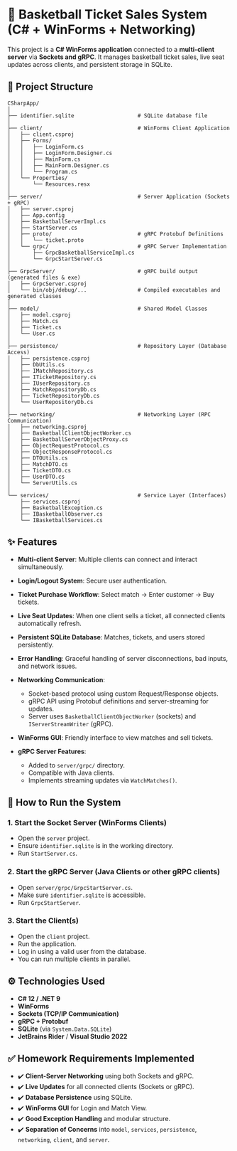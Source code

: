 # 🏀 Basketball Ticket Sales System (C# + WinForms + Networking)

This project is a **C# WinForms application** connected to a **multi-client server** via **Sockets and gRPC**.
It manages basketball ticket sales, live seat updates across clients, and persistent storage in SQLite.

## 📁 Project Structure

```
CSharpApp/
│
├── identifier.sqlite                    # SQLite database file
│
├── client/                              # WinForms Client Application
│   ├── client.csproj
│   ├── Forms/
│   │   ├── LoginForm.cs
│   │   ├── LoginForm.Designer.cs
│   │   ├── MainForm.cs
│   │   ├── MainForm.Designer.cs
│   │   └── Program.cs
│   └── Properties/
│       └── Resources.resx
│
├── server/                              # Server Application (Sockets + gRPC)
│   ├── server.csproj
│   ├── App.config
│   ├── BasketballServerImpl.cs
│   ├── StartServer.cs
│   ├── proto/                           # gRPC Protobuf Definitions
│   │   └── ticket.proto
│   └── grpc/                            # gRPC Server Implementation
│       ├── GrpcBasketballServiceImpl.cs
│       └── GrpcStartServer.cs
│
├── GrpcServer/                          # gRPC build output (generated files & exe)
│   ├── GrpcServer.csproj
│   └── bin/obj/debug/...                # Compiled executables and generated classes
│
├── model/                               # Shared Model Classes
│   ├── model.csproj
│   ├── Match.cs
│   ├── Ticket.cs
│   └── User.cs
│
├── persistence/                         # Repository Layer (Database Access)
│   ├── persistence.csproj
│   ├── DbUtils.cs
│   ├── IMatchRepository.cs
│   ├── ITicketRepository.cs
│   ├── IUserRepository.cs
│   ├── MatchRepositoryDb.cs
│   ├── TicketRepositoryDb.cs
│   └── UserRepositoryDb.cs
│
├── networking/                          # Networking Layer (RPC Communication)
│   ├── networking.csproj
│   ├── BasketballClientObjectWorker.cs
│   ├── BasketballServerObjectProxy.cs
│   ├── ObjectRequestProtocol.cs
│   ├── ObjectResponseProtocol.cs
│   ├── DTOUtils.cs
│   ├── MatchDTO.cs
│   ├── TicketDTO.cs
│   ├── UserDTO.cs
│   └── ServerUtils.cs
│
└── services/                            # Service Layer (Interfaces)
    ├── services.csproj
    ├── BasketballException.cs
    ├── IBasketballObserver.cs
    └── IBasketballServices.cs
```

## ✨ Features

* **Multi-client Server**: Multiple clients can connect and interact simultaneously.
* **Login/Logout System**: Secure user authentication.
* **Ticket Purchase Workflow**: Select match → Enter customer → Buy tickets.
* **Live Seat Updates**: When one client sells a ticket, all connected clients automatically refresh.
* **Persistent SQLite Database**: Matches, tickets, and users stored persistently.
* **Error Handling**: Graceful handling of server disconnections, bad inputs, and network issues.
* **Networking Communication**:

  * Socket-based protocol using custom Request/Response objects.
  * gRPC API using Protobuf definitions and server-streaming for updates.
  * Server uses `BasketballClientObjectWorker` (sockets) and `IServerStreamWriter` (gRPC).
* **WinForms GUI**: Friendly interface to view matches and sell tickets.
* **gRPC Server Features**:

  * Added to `server/grpc/` directory.
  * Compatible with Java clients.
  * Implements streaming updates via `WatchMatches()`.

## 🚀 How to Run the System

### 1. Start the Socket Server (WinForms Clients)

* Open the `server` project.
* Ensure `identifier.sqlite` is in the working directory.
* Run `StartServer.cs`.

### 2. Start the gRPC Server (Java Clients or other gRPC clients)

* Open `server/grpc/GrpcStartServer.cs`.
* Make sure `identifier.sqlite` is accessible.
* Run `GrpcStartServer`.

### 3. Start the Client(s)

* Open the `client` project.
* Run the application.
* Log in using a valid user from the database.
* You can run multiple clients in parallel.

## ⚙️ Technologies Used

* **C# 12 / .NET 9**
* **WinForms**
* **Sockets (TCP/IP Communication)**
* **gRPC + Protobuf**
* **SQLite** (via `System.Data.SQLite`)
* **JetBrains Rider** / **Visual Studio 2022**

## ✅ Homework Requirements Implemented

* ✔️ **Client-Server Networking** using both Sockets and gRPC.
* ✔️ **Live Updates** for all connected clients (Sockets or gRPC).
* ✔️ **Database Persistence** using SQLite.
* ✔️ **WinForms GUI** for Login and Match View.
* ✔️ **Good Exception Handling** and modular structure.
* ✔️ **Separation of Concerns** into `model`, `services`, `persistence`, `networking`, `client`, and `server`.



